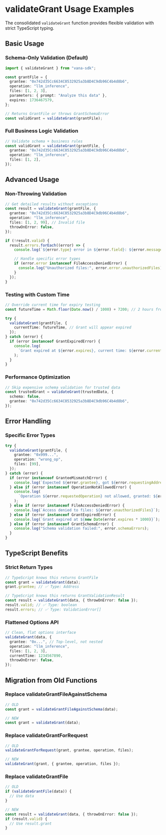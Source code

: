 # validateGrant Usage Examples

The consolidated `validateGrant` function provides flexible validation with strict TypeScript typing.

## Basic Usage

### Schema-Only Validation (Default)

```typescript
import { validateGrant } from "vana-sdk";

const grantFile = {
  grantee: "0x742d35Cc6634C0532925a3b8D4C9db96C4b4d8b6",
  operation: "llm_inference",
  files: [1, 2, 3],
  parameters: { prompt: "Analyze this data" },
  expires: 1736467579,
};

// Returns GrantFile or throws GrantSchemaError
const validGrant = validateGrant(grantFile);
```

### Full Business Logic Validation

```typescript
// Validate schema + business rules
const validGrant = validateGrant(grantFile, {
  grantee: "0x742d35Cc6634C0532925a3b8D4C9db96C4b4d8b6",
  operation: "llm_inference",
  files: [1, 2],
});
```

## Advanced Usage

### Non-Throwing Validation

```typescript
// Get detailed results without exceptions
const result = validateGrant(grantFile, {
  grantee: "0x742d35Cc6634C0532925a3b8D4C9db96C4b4d8b6",
  operation: "llm_inference",
  files: [1, 2, 99], // Invalid file
  throwOnError: false,
});

if (!result.valid) {
  result.errors.forEach((error) => {
    console.log(`${error.type} error in ${error.field}: ${error.message}`);

    // Handle specific error types
    if (error.error instanceof FileAccessDeniedError) {
      console.log("Unauthorized files:", error.error.unauthorizedFiles);
    }
  });
}
```

### Testing with Custom Time

```typescript
// Override current time for expiry testing
const futureTime = Math.floor(Date.now() / 1000) + 7200; // 2 hours from now

try {
  validateGrant(grantFile, {
    currentTime: futureTime, // Grant will appear expired
  });
} catch (error) {
  if (error instanceof GrantExpiredError) {
    console.log(
      `Grant expired at ${error.expires}, current time: ${error.currentTime}`,
    );
  }
}
```

### Performance Optimization

```typescript
// Skip expensive schema validation for trusted data
const trustedGrant = validateGrant(trustedData, {
  schema: false,
  grantee: "0x742d35Cc6634C0532925a3b8D4C9db96C4b4d8b6",
});
```

## Error Handling

### Specific Error Types

```typescript
try {
  validateGrant(grantFile, {
    grantee: "0x999...",
    operation: "wrong_op",
    files: [99],
  });
} catch (error) {
  if (error instanceof GranteeMismatchError) {
    console.log(`Expected ${error.grantee}, got ${error.requestingAddress}`);
  } else if (error instanceof OperationNotAllowedError) {
    console.log(
      `Operation ${error.requestedOperation} not allowed, granted: ${error.grantedOperation}`,
    );
  } else if (error instanceof FileAccessDeniedError) {
    console.log(`Access denied to files: ${error.unauthorizedFiles}`);
  } else if (error instanceof GrantExpiredError) {
    console.log(`Grant expired at ${new Date(error.expires * 1000)}`);
  } else if (error instanceof GrantSchemaError) {
    console.log("Schema validation failed:", error.schemaErrors);
  }
}
```

## TypeScript Benefits

### Strict Return Types

```typescript
// TypeScript knows this returns GrantFile
const grant = validateGrant(data);
grant.grantee; // ✅ Type: Address

// TypeScript knows this returns GrantValidationResult
const result = validateGrant(data, { throwOnError: false });
result.valid; // ✅ Type: boolean
result.errors; // ✅ Type: ValidationError[]
```

### Flattened Options API

```typescript
// Clean, flat options interface
validateGrant(data, {
  grantee: "0x...", // Top-level, not nested
  operation: "llm_inference",
  files: [1, 2, 3],
  currentTime: 1234567890,
  throwOnError: false,
});
```

## Migration from Old Functions

### Replace validateGrantFileAgainstSchema

```typescript
// OLD
const grant = validateGrantFileAgainstSchema(data);

// NEW
const grant = validateGrant(data);
```

### Replace validateGrantForRequest

```typescript
// OLD
validateGrantForRequest(grant, grantee, operation, files);

// NEW
validateGrant(grant, { grantee, operation, files });
```

### Replace validateGrantFile

```typescript
// OLD
if (validateGrantFile(data)) {
  // Use data
}

// NEW
const result = validateGrant(data, { throwOnError: false });
if (result.valid) {
  // Use result.grant
}
```
